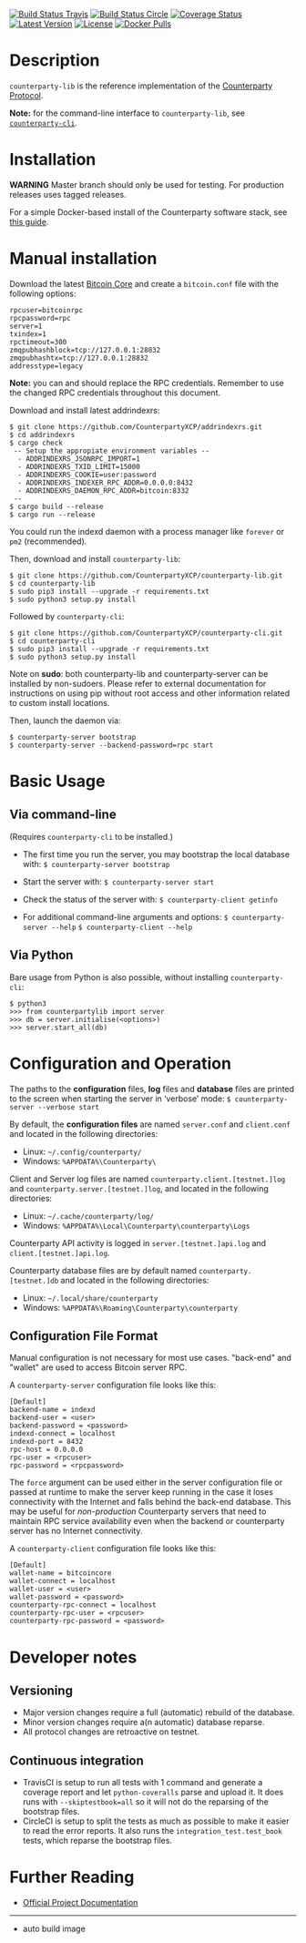 [![Build Status Travis](https://travis-ci.org/CounterpartyXCP/counterparty-lib.svg?branch=develop)](https://travis-ci.org/CounterpartyXCP/counterparty-lib)
[![Build Status Circle](https://circleci.com/gh/CounterpartyXCP/counterparty-lib.svg?&style=shield)](https://circleci.com/gh/CounterpartyXCP/counterparty-lib)
[![Coverage Status](https://coveralls.io/repos/CounterpartyXCP/counterparty-lib/badge.png?branch=develop)](https://coveralls.io/r/CounterpartyXCP/counterparty-lib?branch=develop)
[![Latest Version](https://pypip.in/version/counterparty-lib/badge.svg)](https://pypi.python.org/pypi/counterparty-lib/)
[![License](https://pypip.in/license/counterparty-lib/badge.svg)](https://pypi.python.org/pypi/counterparty-lib/)
[![Docker Pulls](https://img.shields.io/docker/pulls/counterparty/counterparty-server.svg?maxAge=2592000)](https://hub.docker.com/r/counterparty/counterparty-server/)


# Description
`counterparty-lib` is the reference implementation of the [Counterparty Protocol](https://counterparty.io).

**Note:** for the command-line interface to `counterparty-lib`, see [`counterparty-cli`](https://github.com/CounterpartyXCP/counterparty-cli).


# Installation

**WARNING** Master branch should only be used for testing. For production releases uses tagged releases.

For a simple Docker-based install of the Counterparty software stack, see [this guide](http://counterparty.io/docs/federated_node/).


# Manual installation

Download the latest [Bitcoin Core](https://github.com/bitcoin/bitcoin/releases) and create
a `bitcoin.conf` file with the following options:

```
rpcuser=bitcoinrpc
rpcpassword=rpc
server=1
txindex=1
rpctimeout=300
zmqpubhashblock=tcp://127.0.0.1:28832
zmqpubhashtx=tcp://127.0.0.1:28832
addresstype=legacy
```
**Note:** you can and should replace the RPC credentials. Remember to use the changed RPC credentials throughout this document.

Download and install latest addrindexrs:
```
$ git clone https://github.com/CounterpartyXCP/addrindexrs.git
$ cd addrindexrs
$ cargo check
 -- Setup the appropiate environment variables --
  - ADDRINDEXRS_JSONRPC_IMPORT=1
  - ADDRINDEXRS_TXID_LIMIT=15000
  - ADDRINDEXRS_COOKIE=user:password
  - ADDRINDEXRS_INDEXER_RPC_ADDR=0.0.0.0:8432
  - ADDRINDEXRS_DAEMON_RPC_ADDR=bitcoin:8332
 --
$ cargo build --release
$ cargo run --release
```

You could run the indexd daemon with a process manager like `forever` or `pm2` (recommended).

Then, download and install `counterparty-lib`:

```
$ git clone https://github.com/CounterpartyXCP/counterparty-lib.git
$ cd counterparty-lib
$ sudo pip3 install --upgrade -r requirements.txt
$ sudo python3 setup.py install
```

Followed by `counterparty-cli`:

```
$ git clone https://github.com/CounterpartyXCP/counterparty-cli.git
$ cd counterparty-cli
$ sudo pip3 install --upgrade -r requirements.txt
$ sudo python3 setup.py install
```

Note on **sudo**: both counterparty-lib and counterparty-server can be installed by non-sudoers. Please refer to external documentation for instructions on using pip without root access and other information related to custom install locations.


Then, launch the daemon via:

```
$ counterparty-server bootstrap
$ counterparty-server --backend-password=rpc start
```

# Basic Usage

## Via command-line

(Requires `counterparty-cli` to be installed.)

* The first time you run the server, you may bootstrap the local database with:
	`$ counterparty-server bootstrap`

* Start the server with:
	`$ counterparty-server start`

* Check the status of the server with:
	`$ counterparty-client getinfo`

* For additional command-line arguments and options:
	`$ counterparty-server --help`
	`$ counterparty-client --help`

## Via Python

Bare usage from Python is also possible, without installing `counterparty-cli`:

```
$ python3
>>> from counterpartylib import server
>>> db = server.initialise(<options>)
>>> server.start_all(db)
```

# Configuration and Operation

The paths to the **configuration** files, **log** files and **database** files are printed to the screen when starting the server in ‘verbose’ mode:
	`$ counterparty-server --verbose start`

By default, the **configuration files** are named `server.conf` and `client.conf` and located in the following directories:

* Linux: `~/.config/counterparty/`
* Windows: `%APPDATA%\Counterparty\`

Client and Server log files are named `counterparty.client.[testnet.]log` and `counterparty.server.[testnet.]log`, and located in the following directories:

* Linux: `~/.cache/counterparty/log/`
* Windows: `%APPDATA%\Local\Counterparty\counterparty\Logs`

Counterparty API activity is logged in `server.[testnet.]api.log` and `client.[testnet.]api.log`.

Counterparty database files are by default named `counterparty.[testnet.]db` and located in the following directories:

* Linux: `~/.local/share/counterparty`
* Windows: `%APPDATA%\Roaming\Counterparty\counterparty`

## Configuration File Format

Manual configuration is not necessary for most use cases. "back-end" and "wallet" are used to access Bitcoin server RPC.

A `counterparty-server` configuration file looks like this:

	[Default]
	backend-name = indexd
	backend-user = <user>
	backend-password = <password>
	indexd-connect = localhost
	indexd-port = 8432
	rpc-host = 0.0.0.0
	rpc-user = <rpcuser>
	rpc-password = <rpcpassword>

The ``force`` argument can be used either in the server configuration file or passed at runtime to make the server keep running in the case it loses connectivity with the Internet and falls behind the back-end database. This may be useful for *non-production* Counterparty servers that need to maintain RPC service availability even when the backend or counterparty server has no Internet connectivity.

A `counterparty-client` configuration file looks like this:

	[Default]
	wallet-name = bitcoincore
	wallet-connect = localhost
	wallet-user = <user>
	wallet-password = <password>
	counterparty-rpc-connect = localhost
	counterparty-rpc-user = <rpcuser>
	counterparty-rpc-password = <password>


# Developer notes

## Versioning

* Major version changes require a full (automatic) rebuild of the database.
* Minor version changes require a(n automatic) database reparse.
* All protocol changes are retroactive on testnet.

## Continuous integration
 - TravisCI is setup to run all tests with 1 command and generate a coverage report and let `python-coveralls` parse and upload it.
   It does runs with `--skiptestbook=all` so it will not do the reparsing of the bootstrap files.
 - CircleCI is setup to split the tests as much as possible to make it easier to read the error reports.
   It also runs the `integration_test.test_book` tests, which reparse the bootstrap files.


# Further Reading

* [Official Project Documentation](http://counterparty.io/docs/)

---
* auto build image
